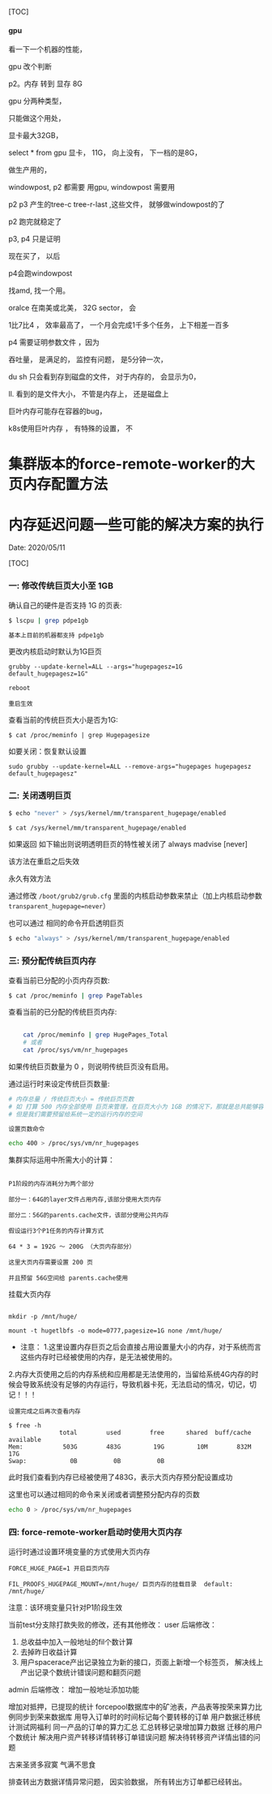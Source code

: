 [TOC]
####  gpu 
看一下一个机器的性能， 


gpu 改个判断

p2。内存  转到 显存 8G

gpu 分两种类型， 

只能做这个用处， 

显卡最大32GB，

select * from 
gpu 显卡， 11G， 向上没有， 下一档的是8G，

做生产用的， 

windowpost, p2 都需要 用gpu,  windowpost 需要用   

p2 p3 产生的tree-c tree-r-last ,这些文件， 就够做windowpost的了


p2 跑完就稳定了

p3, p4 只是证明

现在买了， 以后 

p4会跑windowpost 

找amd,  找一个用。

oralce  在南美或北美， 32G sector， 会

1比7比4 ，  效率最高了， 一个月会完成1千多个任务， 上下相差一百多


p4 需要证明参数文件 ，因为

吞吐量， 是满足的， 监控有问题， 是5分钟一次， 

du sh 只会看到存到磁盘的文件， 对于内存的， 会显示为0， 

ll. 看到的是文件大小， 不管是内存上， 还是磁盘上

巨叶内存可能存在容器的bug，   


k8s使用巨叶内存 ， 有特殊的设置， 不
# 集群版本的force-remote-worker的大页内存配置方法

# 内存延迟问题一些可能的解决方案的执行

Date: 2020/05/11

[TOC]


### 一: 修改传统巨页大小至 1GB

确认自己的硬件是否支持 1G 的页表:

```bash 
$ lscpu | grep pdpe1gb

基本上目前的机器都支持 pdpe1gb
```

更改内核启动时默认为1G巨页

```
grubby --update-kernel=ALL --args="hugepagesz=1G default_hugepagesz=1G"

reboot

重启生效
```

查看当前的传统巨页大小是否为1G:

```
$ cat /proc/meminfo | grep Hugepagesize

```

如要关闭：恢复默认设置
```
sudo grubby --update-kernel=ALL --remove-args="hugepages hugepagesz default_hugepagesz"

```

### 二: 关闭透明巨页

```bash
$ echo "never" > /sys/kernel/mm/transparent_hugepage/enabled

$ cat /sys/kernel/mm/transparent_hugepage/enabled
```
如果返回 如下输出则说明透明巨页的特性被关闭了
always madvise [never]

该方法在重启之后失效

永久有效方法

通过修改 `/boot/grub2/grub.cfg` 里面的内核启动参数来禁止（加上内核启动参数 `transparent_hugepage=never`）

也可以通过 相同的命令开启透明巨页

```bash
$ echo "always" > /sys/kernel/mm/transparent_hugepage/enabled
```


### 三: 预分配传统巨页内存

查看当前已分配的小页内存页数:
    
```bash
$ cat /proc/meminfo | grep PageTables
```

查看当前的已分配的传统巨页内存:

```bash 
   
    cat /proc/meminfo | grep HugePages_Total
    # 或者
    cat /proc/sys/vm/nr_hugepages
```

如果传统巨页数量为 0 ，则说明传统巨页没有启用。

通过运行时来设定传统巨页数量:

```bash 
# 内存总量 / 传统巨页大小 = 传统巨页页数
# 如 打算 500 内存全部使用 巨页来管理，在巨页大小为 1GB 的情况下，那就是总共能够容纳  500 页。
# 但是我们需要预留给系统一定的运行内存的空间

设置页数命令

echo 400 > /proc/sys/vm/nr_hugepages

```

集群实际运用中所需大小的计算：


```

P1阶段的内存消耗分为两个部分

部分一：64G的layer文件占用内存,该部分使用大页内存

部分二：56G的parents.cache文件，该部分使用公共内存

假设运行3个P1任务的内存计算方式

64 * 3 = 192G ～ 200G （大页内存部分）

这里大页内存需要设置 200 页

并且预留 56G空间给 parents.cache使用

```


挂载大页内存
```

mkdir -p /mnt/huge/

mount -t hugetlbfs -o mode=0777,pagesize=1G none /mnt/huge/
```

* 注意：
1.这里设置内存巨页之后会直接占用设置量大小的内存，对于系统而言这些内存时已经被使用的内存，是无法被使用的。

2.内存大页使用之后的内存系统和应用都是无法使用的，当留给系统4G内存的时候会导致系统没有足够的内存运行，导致机器卡死，无法启动的情况，切记，切记！！！

```
设置完成之后再次查看内存

$ free -h
              total        used        free      shared  buff/cache   available
Mem:           503G        483G         19G         10M        832M         17G
Swap:            0B          0B          0B

```
此时我们查看到内存已经被使用了483G，表示大页内存预分配设置成功

这里也可以通过相同的命令来关闭或者调整预分配内存的页数

```bash
echo 0 > /proc/sys/vm/nr_hugepages
```

### 四: force-remote-worker启动时使用大页内存

运行时通过设置环境变量的方式使用大页内存

```
FORCE_HUGE_PAGE=1 开启巨页内存

FIL_PROOFS_HUGEPAGE_MOUNT=/mnt/huge/ 巨页内存的挂载目录  default: /mnt/huge/

```

注意：该环境变量只针对P1阶段生效




当前test分支除打款失败的修改，还有其他修改： 
user 后端修改：
1. 总收益中加入一般地址的fil个数计算
2. 去掉昨日收益计算
3. 用户spacerace产出记录独立为新的接口，页面上新增一个标签页， 解决线上产出记录个数统计错误问题和翻页问题

admin 后端修改：
增加一般地址添加功能
 

增加对抵押，已提现的统计
forcepool数据库中的矿池表，产品表等按荣来算力比例同步到荣来数据库
用导入订单时的时间标记每个要转移的订单
用户数据迁移统计测试网福利
同一产品的订单的算力汇总
汇总转移记录增加算力数据
迁移的用户个数统计
解决用户资产转移详情转移订单错误问题
解决待转移资产详情出错的问题

古来圣贤多寂寞
气满不思食



排查转出方数据详情异常问题， 因实验数据， 所有转出方订单都已经转出。 






